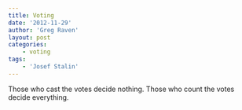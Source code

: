 ```yaml
---
title: Voting
date: '2012-11-29'
author: 'Greg Raven'
layout: post
categories:
    - voting
tags:
    - 'Josef Stalin'
---
```


Those who cast the votes decide nothing. Those who count the votes decide everything.